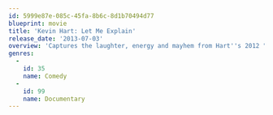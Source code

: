 ```yaml
---
id: 5999e87e-085c-45fa-8b6c-8d1b70494d77
blueprint: movie
title: 'Kevin Hart: Let Me Explain'
release_date: '2013-07-03'
overview: 'Captures the laughter, energy and mayhem from Hart''s 2012 "Let Me Explain" concert tour, which spanned 10 countries and 80 cities, and generated over $32 million in ticket sales.'
genres:
  -
    id: 35
    name: Comedy
  -
    id: 99
    name: Documentary
---
```

